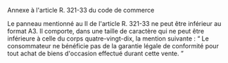 Annexe à l'article R. 321-33 du code de commerce 



  

Le panneau mentionné au II de l'article R. 321-33 ne peut être inférieur au format A3. Il comporte, dans une taille de caractère qui ne peut être inférieure à celle du corps quatre-vingt-dix, la mention suivante : “ Le consommateur ne bénéficie pas de la garantie légale de conformité pour tout achat de biens d'occasion effectué durant cette vente. ”

